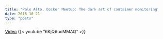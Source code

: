 ```yaml
---
title: "Palo Alto, Docker Meetup: The dark art of container monitoring"
date: 2015-10-21
type: "posts"
---
```


[Video](https://www.youtube.com/watch?v=6KjQ6uoMMAQ)
{{< youtube "6KjQ6uoMMAQ" >}}
